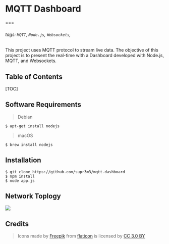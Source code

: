 # MQTT Dashboard
===
###### tags: `MQTT`, `Node.js`, `Websockets`, 

This project uses MQTT protocol to stream live data. The objective of this project is to present the real-time with a Dashboard developed with Node.js, MQTT, and Websockets.

## Table of Contents

[TOC]

Software Requirements
---
> Debian
```
$ apt-get install nodejs
```
> macOS
```
$ brew install nodejs
```

Installation
---

```gherkin=
$ git clone https://github.com/supr3m3/mqtt-dashboard
$ npm install
$ node app.js
```

## Network Toplogy
![](https://i.imgur.com/JFWZNxz.png)

## Credits
> Icons made by [Freepik](https://www.freepik.com/) from [flaticon](https://flaticon) is licensed by [CC 3.0 BY](https://creativecommons.org/)

